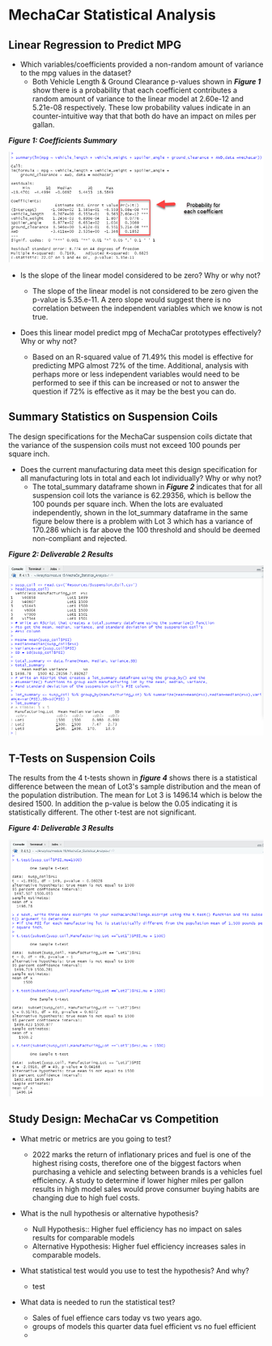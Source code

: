 # MechaCar Statistical Analysis

## Linear Regression to Predict MPG

- Which variables/coefficients provided a non-random amount of variance to the mpg values in the dataset?
  - Both Vehicle Length & Ground Clearance p-values shown in **_Figure 1_** show there is a probability that each coefficient contributes a random amount of variance to the linear model at 2.60e-12 and 5.21e-08 respectively.  These low probability values indicate in an counter-intuitive way that that both do have an impact on miles per gallan.

**_Figure 1: Coefficients Summary_**

![Coefficients Summary](/Images/Q1_probability.png)

- Is the slope of the linear model considered to be zero? Why or why not?
  - The slope of the linear model is not considered to be zero given the p-value is 5.35.e-11.  A zero slope would suggest there is no correlation between the independent variables which we know is not true.

- Does this linear model predict mpg of MechaCar prototypes effectively? Why or why not?
  - Based on an R-squared value of 71.49% this model is effective for predicting MPG almost 72% of the time.  Additional, analysis  with perhaps more or less independent variables would need to be performed to see if this can be increased or not to answer the question if 72% is effective as it may be the best you can do.
  

## Summary Statistics on Suspension Coils

The design specifications for the MechaCar suspension coils dictate that the variance of the suspension coils must not exceed 100 pounds per square inch. 

- Does the current manufacturing data meet this design specification for all manufacturing lots in total and each lot individually? Why or why not?
  - The total_summary dataframe shown in **_Figure 2_** indicates that for all suspension coil lots the variance is 62.29356, which is bellow the 100 pounds per square inch.  When the lots are evaluated independently, shown in the lot_summary dataframe in the same figure below there is a problem with Lot 3 which has a variance of 170.286 which is far above the 100 threshold and should be deemed non-compliant and rejected.

**_Figure 2: Deliverable 2 Results_**

![Summary Stats Suspension Coils](/Images/deliverable_2.png)

## T-Tests on Suspension Coils

The results from the 4 t-tests shown in **_figure 4_** shows  there is a statistical difference between the mean of Lot3's sample distribution and the mean of the population distribution. The mean for Lot 3 is 1496.14 which is below the desired 1500.  In addition the p-value is below the 0.05 indicating it is statistically different.  The other t-test are not significant.

**_Figure 4: Deliverable 3 Results_**

![T-Tests on Suspension Coils](/Images/deliverable_3.png)

## Study Design: MechaCar vs Competition

- What metric or metrics are you going to test?
  - 2022 marks the return of inflationary prices and fuel is one of the highest rising costs, therefore one of the biggest factors when purchasing a vehicle and selecting between brands is a vehicles fuel efficiency.  A study to determine if lower higher miles per gallon results in high model sales would prove consumer buying habits are changing due to high fuel costs.


- What is the null hypothesis or alternative hypothesis?
  - Null Hypothesis:: Higher fuel efficiency has no impact on sales results for comparable models
  - Alternative Hypothesis: Higher fuel efficiency increases sales in comparable models.

- What statistical test would you use to test the hypothesis? And why?
  - test
- What data is needed to run the statistical test?
  - Sales of fuel effience cars today vs two years ago.
  - groups of models this quarter data fuel efficient vs no fuel efficient
  - 








